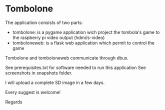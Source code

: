 Tombolone
=========

The application consists of two parts:

  - tombolone: is a pygame application wich project the tombola's game to the raspberry pi video output (hdmi/s-video)
  - tomboloneweb: is a flask web application which permit to control the game
  
Tombolone and tomboloneweb communicate through dbus.

See prerequisites.txt for software needed to run this application
See screenshots in snapshots folder.

I will upload a complete SD image in a few days.

Every suggest is welcome!

Regards
